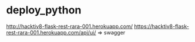 # deploy_python

http://hacktiv8-flask-rest-rara-001.herokuapp.com/
https://hacktiv8-flask-rest-rara-001.herokuapp.com/api/ui/ => swagger